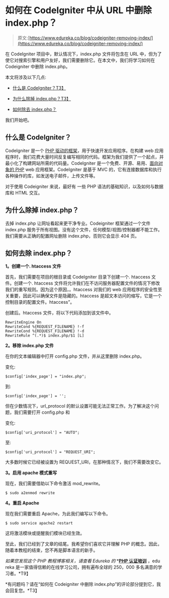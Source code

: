# 如何在 CodeIgniter 中从 URL 中删除 index.php？

> 原文:[https://www.edureka.co/blog/codeigniter-removing-index/](https://www.edureka.co/blog/codeigniter-removing-index/)

在 CodeIgniter 项目中，默认情况下，index.php 文件将包含在 URL 中，但为了使它对搜索引擎和用户友好，我们需要删除它。在本文中，我们将学习如何在 Codeigniter 中删除 index.php。

本文将涉及以下几点:

*   [什么是 CodeIgniter？T3】](#codeigniter)

*   [为什么除掉 index.php？T3】](#whyremoveindex)

*   [如何除去 index.php？](#howtoremoveindex)

我们开始吧。

## **什么是 CodeIgniter？**

CodeIgniter 是一个 [PHP 驱动的框架](https://www.edureka.co/blog/php-frameworks/)，用于快速开发应用程序。在构建 web 应用程序时，我们花费大量时间反复编写相同的代码。框架为我们提供了一个起点，并最小化了构建网站所需的代码量。CodeIgniter 是一个免费、开源、易用、[面向对象的 PHP](https://www.edureka.co/blog/php-tutorial-for-beginners/) web 应用框架。CodeIgniter 是基于 MVC 的，它有连接数据库和执行各种操作的库，如发送电子邮件，上传文件等。

对于使用 Codeigniter 来说，最好有 一些 PHP 语法的基础知识，以及如何与数据库和 HTML 交互。

## **为什么除掉 index.php？**

去掉 index.php 让网址看起来更干净专业。Codeigniter 框架通过一个文件 index.php 服务于所有视图。没有这个文件，任何模型/视图/控制器都不能工作。我们需要从正确的配置网址删除 index.php，否则它会显示 404 页。

## **如何去除 index.php？**

**1。创建一个. htaccess 文件**

首先，我们需要在项目的根目录或 CodeIgniter 目录下创建一个. htaccess 文件。创建一个. htaccess 文件将允许我们在不访问服务器配置文件的情况下修改我们的重写规则。因为这个原因，。htaccess 对我们的 web 应用程序的安全性至关重要，因此可以确保文件是隐藏的。htaccess 是超文本访问的缩写，它是一个控制目录的配置文件。htaccess”。

创建后。htaccess 文件，将以下代码添加到该文件中。

```
RewriteEngine On
RewriteCond %{REQUEST_FILENAME} !-f
RewriteCond %{REQUEST_FILENAME} !-d
RewriteRule ^(.*)$ index.php/$1 [L]

```

**2。移除 index.php 文件**

在你的文本编辑器中打开 config.php 文件，并从这里删除 index.php。

变化:

```
$config['index_page'] = "index.php";

```

到:

```
$config['index_page'] = '';
```

但在少数情况下，url_protocol 的默认设置可能无法正常工作。为了解决这个问题，我们需要打开 config.php 和

变化:

```
$config['uri_protocol'] = "AUTO";
```

至:

```
$config['uri_protocol'] = "REQUEST_URI";

```

大多数时候它已经被设置为 REQUEST_URI，在那种情况下，我们不需要改变它。

**3。启用 apache 模式重写**

现在，我们需要借助以下命令激活 mod_rewrite。

```
$ sudo a2enmod rewrite

```

**4。重启 Apache**

现在我们需要重启 Apache，为此我们编写以下命令。

```
$ sudo service apache2 restart
```

这将激活模块或提醒我们模块已经生效。

至此，我们已经到了文章的结尾。我希望你们喜欢它并理解 PHP 的概念。因此，随着本教程的结束，您不再是脚本语言的新手。

*如果您发现这个 PHP 教程博客相关，请查看 Edureka 的* *[**PHP 认证培训**](https://www.edureka.co/php-mysql-self-paced) ，edu reka 是一家值得信赖的在线学习公司，拥有遍布全球的 250，000 多名满意的学习者。*T9】

*有问题吗？请在“如何在 Codeigniter 中删除 index.php”的评论部分提到它，我会回复您。*T3】